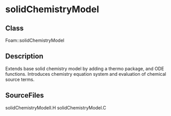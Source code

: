 # solidChemistryModel 
## Class
Foam::solidChemistryModel

## Description
Extends base solid chemistry model by adding a thermo package, and ODE
functions.
Introduces chemistry equation system and evaluation of chemical source
terms.

## SourceFiles
solidChemistryModelI.H
solidChemistryModel.C


